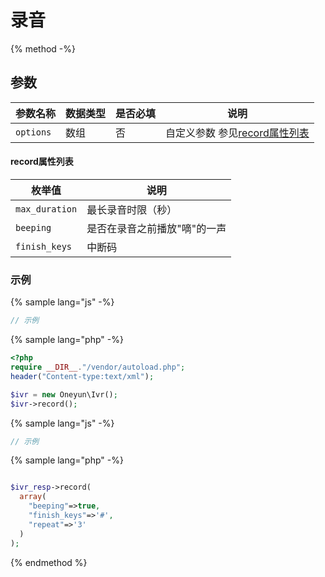 # 录音

{% method -%}

## 参数

| 参数名称   | 数据类型  | 是否必填  | 说明      |
| ----------------- | -----------  | -----| ---------------------------------------- |
| `options`         | 数组          |  否  | 自定义参数  参见[record属性列表](#record属性列表)  |


#### record属性列表

| 枚举值  | 说明           |
| ---- | ------------ |
| `max_duration`|最长录音时限（秒） |
| `beeping`| 是否在录音之前播放"嘀"的一声 |
| `finish_keys`| 中断码 |



### 示例

{% sample lang="js" -%}
```js
// 示例
```

{% sample lang="php" -%}
```php
<?php
require __DIR__."/vendor/autoload.php";
header("Content-type:text/xml");

$ivr = new Oneyun\Ivr();
$ivr->record();

```

{% sample lang="js" -%}
```js
// 示例
```

{% sample lang="php" -%}
```php

$ivr_resp->record(
  array(
    "beeping"=>true,
    "finish_keys"=>'#',
    "repeat"=>'3'
  )
);

```

{% endmethod %}
